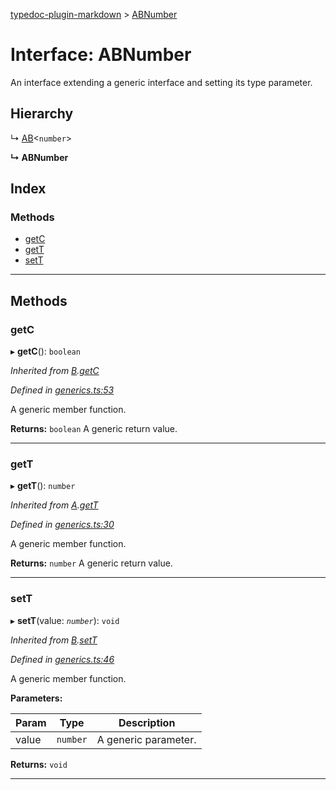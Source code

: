 [typedoc-plugin-markdown](../README.md) > [ABNumber](../interfaces/abnumber.md)

# Interface: ABNumber

An interface extending a generic interface and setting its type parameter.

## Hierarchy

↳  [AB](ab.md)<`number`>

**↳ ABNumber**

## Index

### Methods

* [getC](abnumber.md#markdown-header-getc)
* [getT](abnumber.md#markdown-header-gett)
* [setT](abnumber.md#markdown-header-sett)

---

## Methods

###  getC

▸ **getC**(): `boolean`

*Inherited from [B](b.md).[getC](b.md#markdown-header-getc)*

*Defined in [generics.ts:53](https://bitbucket.org/owner/repository_name/src/master/generics.ts?fileviewer&amp;#x3D;file-view-default#generics.ts-53)*

A generic member function.

**Returns:** `boolean`
A generic return value.

___

###  getT

▸ **getT**(): `number`

*Inherited from [A](a.md).[getT](a.md#markdown-header-gett)*

*Defined in [generics.ts:30](https://bitbucket.org/owner/repository_name/src/master/generics.ts?fileviewer&amp;#x3D;file-view-default#generics.ts-30)*

A generic member function.

**Returns:** `number`
A generic return value.

___

###  setT

▸ **setT**(value: *`number`*): `void`

*Inherited from [B](b.md).[setT](b.md#markdown-header-sett)*

*Defined in [generics.ts:46](https://bitbucket.org/owner/repository_name/src/master/generics.ts?fileviewer&amp;#x3D;file-view-default#generics.ts-46)*

A generic member function.

**Parameters:**

| Param | Type | Description |
| ------ | ------ | ------ |
| value | `number` |  A generic parameter. |

**Returns:** `void`

___

